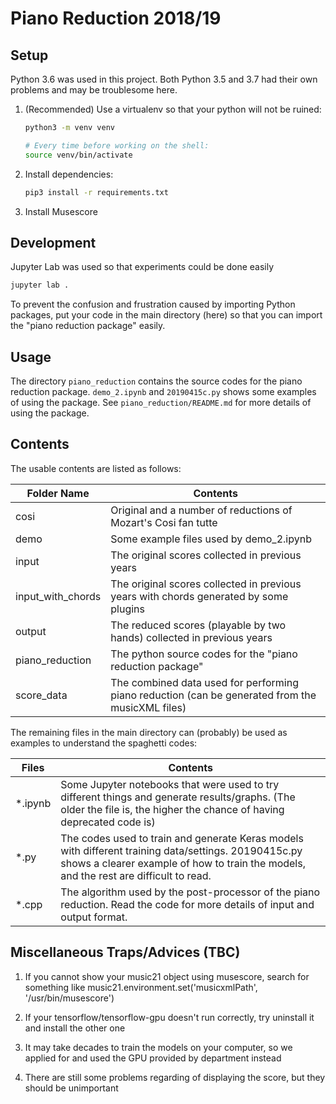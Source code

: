 # Piano Reduction 2018/19

## Setup

Python 3.6 was used in this project. Both Python 3.5 and 3.7 had their own problems and may be troublesome here.

1.  (Recommended) Use a virtualenv so that your python will not be ruined:

    ```sh
    python3 -m venv venv

    # Every time before working on the shell:
    source venv/bin/activate
    ```

2.  Install dependencies:

    ```sh
    pip3 install -r requirements.txt
    ```

3.  Install Musescore

## Development

Jupyter Lab was used so that experiments could be done easily
```sh
jupyter lab .
```
To prevent the confusion and frustration caused by importing Python packages, put your code in the main directory (here) so that you can import the "piano reduction package" easily.

## Usage

The directory `piano_reduction` contains the source codes for the piano reduction package. `demo_2.ipynb` and `20190415c.py` shows some examples of using the package. See `piano_reduction/README.md` for more details of using the package.

## Contents

The usable contents are listed as follows:

| Folder Name       | Contents                                                                                         |
|-------------------|--------------------------------------------------------------------------------------------------|
| cosi              | Original and a number of reductions of Mozart's Cosi fan tutte                                   |
| demo           | Some example files used by demo_2.ipynb                                   |
| input             | The original scores collected in previous years                                                  |
| input_with_chords | The original scores collected in previous years with chords generated by some plugins            |
| output            | The reduced scores (playable by two hands) collected in previous years                           |
| piano_reduction   | The python source codes for the "piano reduction package"                                        |
| score_data        | The combined data used for performing piano reduction (can be generated from the musicXML files) |

The remaining files in the main directory can (probably) be used as examples to understand the spaghetti codes:

| Files   | Contents                                                                                                                                                                         |
|---------|----------------------------------------------------------------------------------------------------------------------------------------------------------------------------------|
| *.ipynb | Some Jupyter notebooks that were used to try different things and generate results/graphs. (The older the file is, the higher the chance of having deprecated code is)           |
| *.py    | The codes used to train and generate Keras models with different training data/settings. 20190415c.py shows a clearer example of how to train the models, and the rest are difficult to read. |
| *.cpp   | The algorithm used by the post-processor of the piano reduction. Read the code for more details of input and output format.                                                      |

## Miscellaneous Traps/Advices (TBC)

1.  If you cannot show your music21 object using musescore, search for something like music21.environment.set('musicxmlPath', '/usr/bin/musescore')

2.  If your tensorflow/tensorflow-gpu doesn't run correctly, try uninstall it and install the other one

3.  It may take decades to train the models on your computer, so we applied for and used the GPU provided by department instead

4.  There are still some problems regarding of displaying the score, but they should be unimportant
